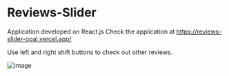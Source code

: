 # Reviews-Slider

Application developed on React.js
Check the application at https://reviews-slider-opal.vercel.app/

Use left and right shift buttons to check out other reviews.

![image](https://user-images.githubusercontent.com/107784718/183426185-4a089abb-6d8f-4239-9ce4-de8d6f24e2fa.png)
